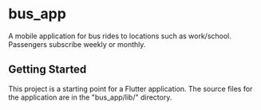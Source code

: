 # bus_app

A mobile application for bus rides to locations such as work/school. Passengers subscribe weekly or monthly.

## Getting Started

This project is a starting point for a Flutter application.
The source files for the application are in the "bus_app/lib/" directory.

